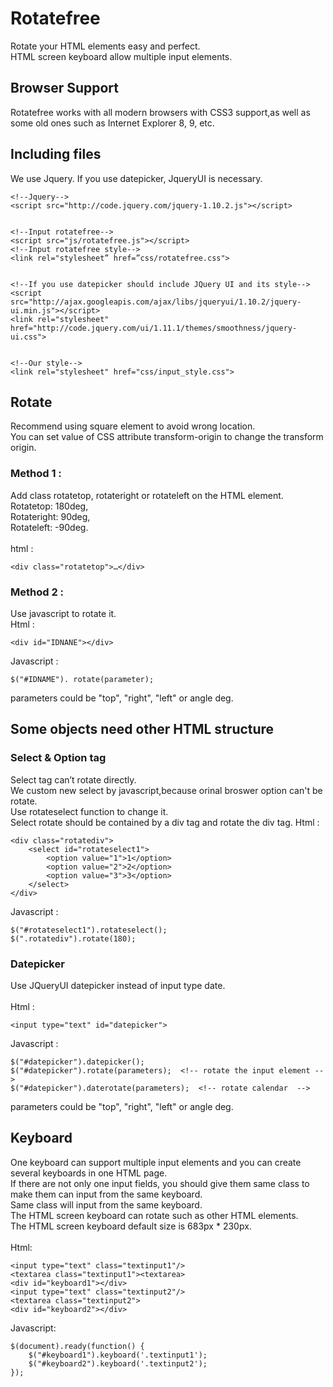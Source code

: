 Rotatefree
==============================
Rotate your HTML elements easy and perfect.<br>
HTML screen keyboard allow multiple input elements.

Browser Support
------------------------------
Rotatefree works with all modern browsers with CSS3 support,as well as some old ones such as Internet Explorer 8, 9, etc.

Including files 
------------------------------
We use Jquery. If you use datepicker, JqueryUI is necessary.

    <!--Jquery-->
    <script src="http://code.jquery.com/jquery-1.10.2.js"></script>


    <!--Input rotatefree-->
    <script src="js/rotatefree.js"></script>
    <!--Input rotatefree style-->
    <link rel="stylesheet” href=”css/rotatefree.css">


    <!--If you use datepicker should include JQuery UI and its style-->
    <script src="http://ajax.googleapis.com/ajax/libs/jqueryui/1.10.2/jquery-ui.min.js"></script>
    <link rel="stylesheet" href="http://code.jquery.com/ui/1.11.1/themes/smoothness/jquery-ui.css">


    <!--Our style-->
    <link rel="stylesheet" href="css/input_style.css">

Rotate
------------------------------
Recommend using square element to avoid wrong location.<br>
You can set value of CSS attribute transform-origin to change the transform origin.

### Method 1 :
Add class rotatetop, rotateright or rotateleft on the HTML element.<br>
Rotatetop: 180deg,<br>
Rotateright: 90deg,<br>
Rotateleft: -90deg.<br>
<br>
html :

    <div class="rotatetop">…</div>

### Method 2 : 
Use javascript to rotate it.<br>
Html :

    <div id="IDNANE"></div>
Javascript :

    $("#IDNAME"). rotate(parameter);

parameters could be "top", "right", "left" or angle deg.

Some objects need other HTML structure
-----------------------------------------
### Select & Option tag 
Select tag can’t rotate directly.<br>
We custom new select by javascript,because orinal broswer option can't be rotate.<br>
Use rotateselect function to change it.<br>
Select rotate should be contained by a div tag and rotate the div tag.
Html :

    <div class="rotatediv">
        <select id="rotateselect1">
    		<option value="1">1</option>
    		<option value="2">2</option>
    		<option value="3">3</option>
    	</select>
    </div>
Javascript :

    $("#rotateselect1").rotateselect();
    $(".rotatediv").rotate(180);

### Datepicker 
Use JQueryUI datepicker instead of input type date.<br>
<br>
Html :

    <input type="text" id="datepicker">
Javascript :

    $("#datepicker").datepicker();
    $("#datepicker").rotate(parameters);  <!-- rotate the input element -->
    $("#datepicker").daterotate(parameters);  <!-- rotate calendar  -->

parameters could be "top", "right", "left" or angle deg.

Keyboard
----------------------------------------
One keyboard can support multiple input elements and you can create several keyboards in one HTML page.<br>
If there are not only one input fields, you should give them same class to make them can input from the same keyboard.<br>
Same class will input from the same keyboard.<br>
The HTML screen keyboard can rotate such as other HTML elements.<br>
The HTML screen keyboard default size is 683px * 230px.<br>
<br>
Html:

    <input type="text" class="textinput1"/>
    <textarea class="textinput1"><textarea>
    <div id="keyboard1"></div>
    <input type="text" class="textinput2"/>
    <textarea class="textinput2">
    <div id="keyboard2"></div>
Javascript:

    $(document).ready(function() {
        $("#keyboard1").keyboard('.textinput1');
        $("#keyboard2").keyboard('.textinput2');
    });
